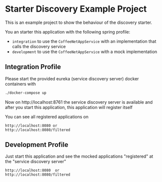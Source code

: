 # Starter Discovery Example Project

This is an example project to show the behaviour of the discovery starter.

You an starter this application with the following spring profile:

* `integration` to use the `CoffeeNetAppService` with an implementation that calls the discovery service
* `development` to use the `CoffeeNetAppService` with a mock implementation

## Integration Profile

Please start the provided eureka (service discovery server) docker containers with

```bash
./docker-compose up
```

Now on http://localhost:8761 the service discovery server is available and
after you start this application, this application will register itself

You can see all registered applications on

```
http://localhost:8080 or
http://localhost:8080/filtered
```

## Development Profile

Just start this application and see the mocked applications "registered"
at the "service discovery server"

```
http://localhost:8080  or
http://localhost:8080/filtered
```

